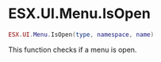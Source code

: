 # ESX.UI.Menu.IsOpen

```lua
ESX.UI.Menu.IsOpen(type, namespace, name)
```

This function checks if a menu is open.
